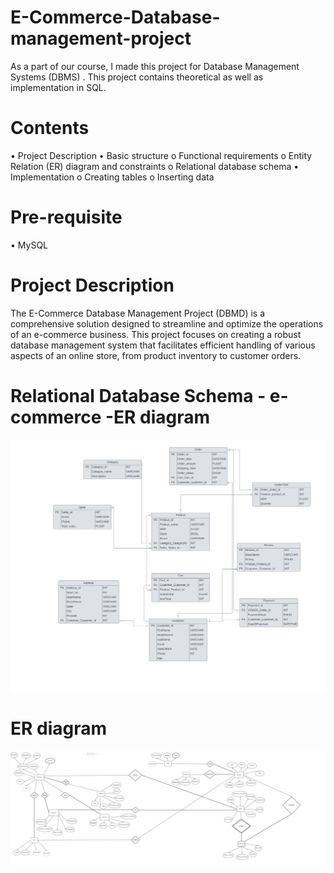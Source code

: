 # E-Commerce-Database-management-project

  As a part of our course, I made this project for Database Management Systems (DBMS) . This project contains theoretical as well as implementation in SQL.
  
# Contents
  •	Project Description
  •	Basic structure
    o	Functional requirements
    o	Entity Relation (ER) diagram and constraints
    o	Relational database schema
  •	Implementation
    o	Creating tables
    o	Inserting data
    
# Pre-requisite
  •	MySQL
  
# Project Description
  The E-Commerce Database Management Project (DBMD) is a comprehensive solution designed to streamline and optimize the operations of an e-commerce business. This project focuses on creating a robust database management system that facilitates efficient handling of various aspects of an online store, from product inventory to customer orders.

# Relational Database Schema - e-commerce -ER diagram

![alt text](https://github.com/vivekuw/E-Commerce-Database-management-project/blob/23a0b08070f5fe22a055910cafc06d86dc3befb6/E%20commerce%20ER%20Diagram.jpg)

# ER diagram 

![alt text](https://github.com/vivekuw/E-Commerce-Database-management-project/blob/a83d9c48c82ffd18dee02c13f42e87b7069faf67/ECommerce.jpg)


